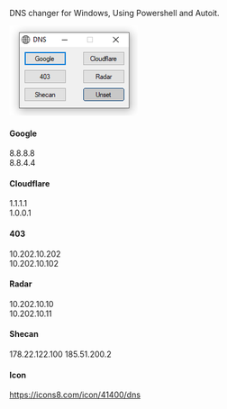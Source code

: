 DNS changer for Windows, Using Powershell and Autoit.

![alt text](https://raw.githubusercontent.com/ixjb94/dns/master/Preview1.png "(Preview) DNS - By IX JB")

####  Google
8.8.8.8     
8.8.4.4

#### Cloudflare
1.1.1.1     
1.0.0.1

#### 403
10.202.10.202     
10.202.10.102

#### Radar
10.202.10.10     
10.202.10.11

#### Shecan
178.22.122.100
185.51.200.2

#### Icon
https://icons8.com/icon/41400/dns